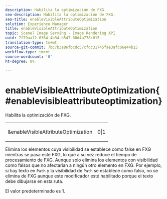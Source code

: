 ```yaml
---
description: Habilita la optimización de FXG.
seo-description: Habilita la optimización de FXG.
seo-title: enableVisibleAttributeOptimization
solution: Experience Manager
title: enableVisibleAttributeOptimization
topic: Scene7 Image Serving - Image Rendering API
uuid: 7f79aa12-6364-4b34-b547-88d4a778c015
translation-type: tm+mt
source-git-commit: 7bc7b3a86fbcdc57cfdc31745fae3afc06e44b15
workflow-type: tm+mt
source-wordcount: '0'
ht-degree: 0%

---
```



# enableVisibleAttributeOptimization{#enablevisibleattributeoptimization}

Habilita la optimización de FXG.

<table id="simpletable_FDE0D8786BC747AF87A336452500E695"> 
 <tr class="strow"> 
  <td class="stentry"> <p><span class="codeph"> &amp;enableVisibleAttributeOptimization</span> </p> </td> 
  <td class="stentry"> <p>0|1 </p></td> 
 </tr> 
</table>

Elimina los elementos cuya visibilidad se establece como false en FXG mientras se pasa este FXG, lo que a su vez reduce el tiempo de procesamiento de FXG. Aunque solo elimina los elementos con visibilidad como falsos que no afectarían a ningún otro elemento en FXG. Por ejemplo, si hay texto en `Path` y la visibilidad de `Path` se establece como falso, no se elimina de FXG aunque este modificador esté habilitado porque el texto debe dibujarse en esta ruta.

El valor predeterminado es 1.

